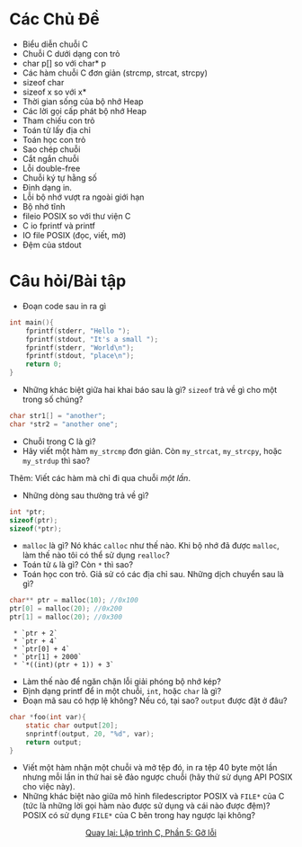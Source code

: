 # Các Chủ Đề
* Biểu diễn chuỗi C
* Chuỗi C dưới dạng con trỏ
* char p[] so với char* p
* Các hàm chuỗi C đơn giản (strcmp, strcat, strcpy)
* sizeof char
* sizeof x so với x*
* Thời gian sống của bộ nhớ Heap
* Các lời gọi cấp phát bộ nhớ Heap
* Tham chiếu con trỏ
* Toán tử lấy địa chỉ
* Toán học con trỏ
* Sao chép chuỗi
* Cắt ngắn chuỗi
* Lỗi double-free
* Chuỗi ký tự hằng số
* Định dạng in.
* Lỗi bộ nhớ vượt ra ngoài giới hạn
* Bộ nhớ tĩnh
* fileio POSIX so với thư viện C
* C io fprintf và printf
* IO file POSIX (đọc, viết, mở)
* Đệm của stdout
# Câu hỏi/Bài tập

* Đoạn code sau in ra gì
```C
int main(){
    fprintf(stderr, "Hello ");
    fprintf(stdout, "It's a small ");
    fprintf(stderr, "World\n");
    fprintf(stdout, "place\n");
    return 0;
}
```
* Những khác biệt giữa hai khai báo sau là gì? `sizeof` trả về gì cho một trong số chúng?
```C
char str1[] = "another";
char *str2 = "another one";
```
* Chuỗi trong C là gì?
* Hãy viết một hàm `my_strcmp` đơn giản. Còn `my_strcat`, `my_strcpy`, hoặc `my_strdup` thì sao? 

Thêm: Viết các hàm mà chỉ đi qua chuỗi _một lần_.

* Những dòng sau thường trả về gì?
```C
int *ptr;
sizeof(ptr);
sizeof(*ptr);
```
* `malloc` là gì? Nó khác `calloc` như thế nào. Khi bộ nhớ đã được `malloc`, làm thế nào tôi có thể sử dụng `realloc`?
* Toán tử `&` là gì? Còn `*` thì sao?
* Toán học con trỏ. Giả sử có các địa chỉ sau. Những dịch chuyển sau là gì?
```C
char** ptr = malloc(10); //0x100
ptr[0] = malloc(20); //0x200
ptr[1] = malloc(20); //0x300
```
     * `ptr + 2`
     * `ptr + 4`
     * `ptr[0] + 4`
     * `ptr[1] + 2000`
     * `*((int)(ptr + 1)) + 3`
* Làm thế nào để ngăn chặn lỗi giải phóng bộ nhớ kép?
* Định dạng printf để in một chuỗi, `int`, hoặc `char` là gì?
* Đoạn mã sau có hợp lệ không? Nếu có, tại sao? `output` được đặt ở đâu?
```C
char *foo(int var){
    static char output[20];
    snprintf(output, 20, "%d", var);
    return output;
}
```
* Viết một hàm nhận một chuỗi và mở tệp đó, in ra tệp 40 byte một lần nhưng mỗi lần in thứ hai sẽ đảo ngược chuỗi (hãy thử sử dụng API POSIX cho việc này).
* Những khác biệt nào giữa mô hình filedescriptor POSIX và `FILE*` của C (tức là những lời gọi hàm nào được sử dụng và cái nào được đệm)? POSIX có sử dụng `FILE*` của C bên trong hay ngược lại không?

<div align="center">
<a href="https://github.com/angrave/SystemProgramming/wiki/C-Programming%2C-Part-5%3A-Debugging">
Quay lại: Lập trình C, Phần 5: Gỡ lỗi
</a>
</div>